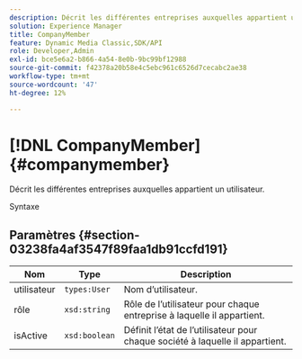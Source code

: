 ```yaml
---
description: Décrit les différentes entreprises auxquelles appartient un utilisateur.
solution: Experience Manager
title: CompanyMember
feature: Dynamic Media Classic,SDK/API
role: Developer,Admin
exl-id: bce5e6a2-b866-4a54-8e0b-9bc99bf12988
source-git-commit: f42378a20b58e4c5ebc961c6526d7cecabc2ae38
workflow-type: tm+mt
source-wordcount: '47'
ht-degree: 12%

---
```


# [!DNL CompanyMember]{#companymember}

Décrit les différentes entreprises auxquelles appartient un utilisateur.

Syntaxe

## Paramètres {#section-03238fa4af3547f89faa1db91ccfd191}

| Nom | Type | Description |
|---|---|---|
| utilisateur | `types:User` | Nom d’utilisateur. |
| rôle | `xsd:string` | Rôle de l’utilisateur pour chaque entreprise à laquelle il appartient. |
| isActive | `xsd:boolean` | Définit l’état de l’utilisateur pour chaque société à laquelle il appartient. |
